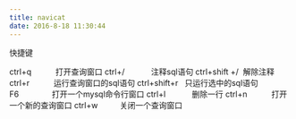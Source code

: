 ```yaml
---
title: navicat
date: 2016-8-18 11:30:44
---
```


快捷键

ctrl+q           打开查询窗口
ctrl+/            注释sql语句
ctrl+shift +/  解除注释
ctrl+r           运行查询窗口的sql语句
ctrl+shift+r   只运行选中的sql语句
F6               打开一个mysql命令行窗口
ctrl+l            删除一行
ctrl+n           打开一个新的查询窗口
ctrl+w          关闭一个查询窗口


